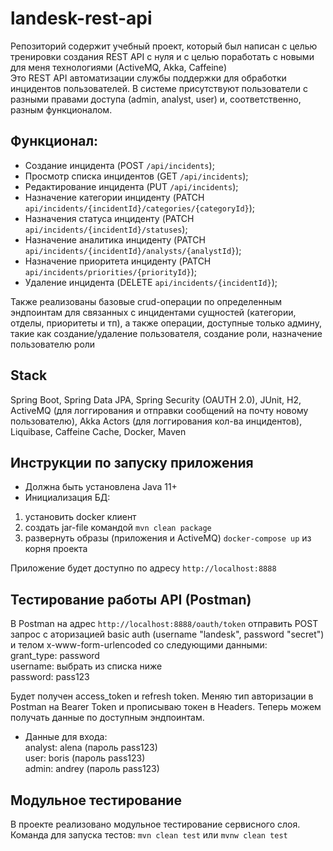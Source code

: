 # landesk-rest-api
Репозиторий содержит учебный проект, который был написан с целью тренировки создания REST API с нуля и с целью поработать с новыми для меня технологиями (ActiveMQ, Akka, Caffeine)  
Это REST API автоматизации службы поддержки для обработки инцидентов пользователей. В системе присутствуют пользователи с разными правами доступа (admin, analyst, user) и, соответственно, разным функционалом.  

## Функционал:
- Создание инцидента (POST ``` /api/incidents ```);  
- Просмотр списка инцидентов (GET ``` /api/incidents ```);  
- Редактирование инцидента (PUT ``` /api/incidents ```);  
- Назначение категории инциденту (PATCH ``` api/incidents/{incidentId}/categories/{categoryId} ```);  
- Назначения статуса инциденту (PATCH ``` api/incidents/{incidentId}/statuses ```);  
- Назначение аналитика инциденту (PATCH ``` api/incidents/{incidentId}/analysts/{analystId} ```);  
- Назначение приоритета инциденту (PATCH ``` api/incidents/priorities/{priorityId} ```);  
- Удаление инцидента (DELETE ``` api/incidents/{incidentId} ```);  

Также реализованы базовые crud-операции по определенным эндпоинтам для связанных с инцидентами сущностей (категории, отделы, приоритеты и тп), а также операции, доступные только админу, такие как создание/удаление пользователя, создание роли, назначение пользователю роли      

## Stack
Spring Boot, Spring Data JPA, Spring Security (OAUTH 2.0), JUnit, H2, ActiveMQ (для логгирования и отправки сообщений на почту новому пользователю), Akka Actors (для логгирования кол-ва инцидентов), Liquibase, Caffeine Cache, Docker, Maven

## Инструкции по запуску приложения
- Должна быть установлена Java 11+
- Инициализация БД:
1. установить docker клиент
2. создать jar-file командой ``` mvn clean package ```
3. развернуть образы (приложения и ActiveMQ) ``` docker-compose up ``` из корня проекта

Приложение будет доступно по адресу ``` http://localhost:8888 ```

## Тестирование работы API (Postman)  
В Postman на адрес ``` http://localhost:8888/oauth/token ``` отправить POST запрос с аторизацией basic auth (username "landesk", password "secret") и телом x-www-form-urlencoded со следующими данными:  
grant_type: password  
username: выбрать из списка ниже  
password: pass123  

Будет получен access_token и refresh token. Меняю тип авторизации в Postman на Bearer Token и прописываю токен в Headers. Теперь можем получать данные по доступным эндпоинтам.  

- Данные для входа:  
analyst: alena (пароль pass123)  
user: boris (пароль pass123)  
admin: andrey (пароль pass123)

## Модульное тестирование 
В проекте реализовано модульное тестирование сервисного слоя.  
Команда для запуска тестов: ``` mvn clean test ``` или ``` mvnw clean test ```
